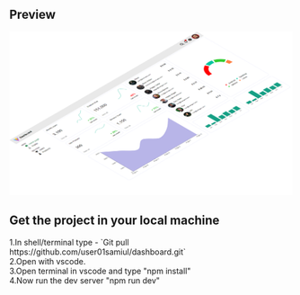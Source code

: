 <h2>Preview</h2>

![pphoto](https://github.com/user01samiul/dashboard/blob/main/public/screencapture-localhost-5173-2024-05-03-17_00_47%201.png)

<h2>Get the project in your local machine </h2>
1.In shell/terminal type - `Git pull https://github.com/user01samiul/dashboard.git` <br>
2.Open with vscode. <br>
3.Open terminal in vscode and type "npm install" <br>
4.Now run the dev server "npm run dev" <br>
